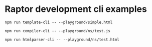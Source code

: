 # Raptor development cli examples
```
npm run template-cli -- --playground/simple.html

npm run compiler-cli -- --playground/ns/test.js

npm run htmlparser-cli -- --playground/ns/test.html

```

